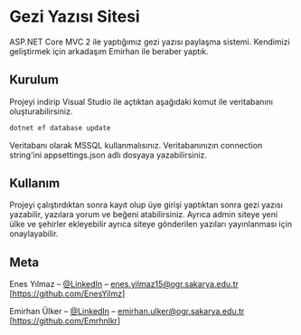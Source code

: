 # Gezi Yazısı Sitesi

ASP.NET Core MVC 2 ile yaptığımız gezi yazısı paylaşma sistemi. 
Kendimizi geliştirmek için arkadaşım Emirhan ile beraber yaptık.

## Kurulum

Projeyi indirip Visual Studio ile açtıktan aşağıdaki komut ile veritabanını oluşturabilirsiniz.

```sh
dotnet ef database update
```

Veritabanı olarak MSSQL kullanmalısınız. Veritabanınızın connection string'ini appsettings.json adlı dosyaya yazabilirsiniz.

## Kullanım

Projeyi çalıştırdıktan sonra kayıt olup üye girişi yaptıktan sonra gezi yazısı yazabilir, yazılara yorum ve beğeni atabilirsiniz.
Ayrıca admin siteye yeni ülke ve şehirler ekleyebilir ayrıca siteye gönderilen yazıları yayınlanması için onaylayabilir.

## Meta

Enes Yılmaz – [@LinkedIn](https://www.linkedin.com/in/enes-ylmz/) – enes.yilmaz15@ogr.sakarya.edu.tr
[https://github.com/EnesYilmz]

Emirhan Ülker – [@LinkedIn](https://www.linkedin.com/in/emir-%C3%BClker-21b33416a/) – emirhan.ulker@ogr.sakarya.edu.tr
[https://github.com/Emrhnlkr]
